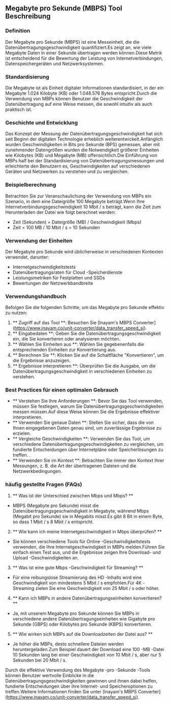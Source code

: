 ## Megabyte pro Sekunde (MBPS) Tool Beschreibung

### Definition
Der Megabyte pro Sekunde (MBPS) ist eine Messeinheit, die die Datenübertragungsgeschwindigkeit quantifiziert.Es zeigt an, wie viele Megabyte Daten in einer Sekunde übertragen werden können.Diese Metrik ist entscheidend für die Bewertung der Leistung von Internetverbindungen, Datenspeichergeräten und Netzwerksystemen.

### Standardisierung
Die Megabyte ist als Einheit digitaler Informationen standardisiert, in der ein Megabyte 1.024 Kilobyte (KB) oder 1.048.576 Bytes entspricht.Durch die Verwendung von MBPs können Benutzer die Geschwindigkeit der Datenübertragung auf eine Weise messen, die sowohl intuitiv als auch praktisch ist.

### Geschichte und Entwicklung
Das Konzept der Messung der Datenübertragungsgeschwindigkeit hat sich seit Beginn der digitalen Technologie erheblich weiterentwickelt.Anfänglich wurden Geschwindigkeiten in Bits pro Sekunde (BPS) gemessen, aber mit zunehmender Datengrößen wurden die Notwendigkeit größerer Einheiten wie Kilobytes (KB) und Megabyte (MB) offensichtlich.Die Einführung von MBPs half bei der Standardisierung von Datenübertragungsmessungen und erleichterte den Benutzern es, Geschwindigkeiten auf verschiedenen Geräten und Netzwerken zu verstehen und zu vergleichen.

### Beispielberechnung
Betrachten Sie zur Veranschaulichung der Verwendung von MBPs ein Szenario, in dem eine Dateigröße 100 Megabyte beträgt.Wenn Ihre Internetverbindungsgeschwindigkeit 10 Mbit / s beträgt, kann die Zeit zum Herunterladen der Datei wie folgt berechnet werden:
- Zeit (Sekunden) = Dateigröße (MB) / Geschwindigkeit (Mbps)
- Zeit = 100 MB / 10 Mbit / s = 10 Sekunden

### Verwendung der Einheiten
Der Megabyte pro Sekunde wird üblicherweise in verschiedenen Kontexten verwendet, darunter:
- Internetgeschwindigkeitstests
- Datenübertragungsraten für Cloud -Speicherdienste
- Leistungsmetriken für Festplatten und SSDs
- Bewertungen der Netzwerkbandbreite

### Verwendungshandbuch
Befolgen Sie die folgenden Schritte, um das Megabyte pro Sekunde effektiv zu nutzen:
1. ** Zugriff auf das Tool **: Besuchen Sie [Inayam's MBPS Converter] (https://www.inayam.co/unit-converter/data_transfer_speed_si).
2. ** Eingabedaten **: Geben Sie die Datenübertragungsgeschwindigkeit ein, die Sie konvertieren oder analysieren möchten.
3. ** Wählen Sie Einheiten aus **: Wählen Sie gegebenenfalls die entsprechenden Einheiten zur Konvertierung aus.
4. ** Berechnen Sie **: Klicken Sie auf die Schaltfläche "Konvertieren", um die Ergebnisse anzuzeigen.
5. ** Ergebnisse interpretieren **: Überprüfen Sie die Ausgabe, um die Datenübertragungsgeschwindigkeit in verschiedenen Einheiten zu verstehen.

### Best Practices für einen optimalen Gebrauch
- ** Verstehen Sie Ihre Anforderungen **: Bevor Sie das Tool verwenden, müssen Sie festlegen, warum Sie Datenübertragungsgeschwindigkeiten messen müssen.Auf diese Weise können Sie die Ergebnisse effektiver interpretieren.
- ** Verwenden Sie genaue Daten **: Stellen Sie sicher, dass die von Ihnen eingegebenen Daten genau sind, um zuverlässige Ergebnisse zu erzielen.
- ** Vergleiche Geschwindigkeiten **: Verwenden Sie das Tool, um verschiedene Datenübertragungsgeschwindigkeiten zu vergleichen, um fundierte Entscheidungen über Internetpläne oder Speicherlösungen zu treffen.
.
- ** Verwenden Sie im Kontext **: Betrachten Sie immer den Kontext Ihrer Messungen, z. B. die Art der übertragenen Dateien und die Netzwerkbedingungen.

### häufig gestellte Fragen (FAQs)

1. ** Was ist der Unterschied zwischen Mbps und Mbps? **
- MBPS (Megabyte pro Sekunde) misst die Datenübertragungsgeschwindigkeit in Megabyte, während Mbps (Megabit pro Sekunde) sie in Megabits misst.Es gibt 8 Bit in einem Byte, so dass 1 Mbit / s 8 Mbit / s entspricht.

2. ** Wie kann ich meine Internetgeschwindigkeit in Mbps überprüfen? **
- Sie können verschiedene Tools für Online -Geschwindigkeitstests verwenden, die Ihre Internetgeschwindigkeit in MBPs melden.Führen Sie einfach einen Test aus, und die Ergebnisse zeigen Ihre Download- und Upload -Geschwindigkeiten an.

3. ** Was ist eine gute Mbps -Geschwindigkeit für Streaming? **
- Für eine reibungslose Streamierung des HD -Inhalts wird eine Geschwindigkeit von mindestens 5 Mbit / s empfohlen.Für 4K -Streaming zielen Sie eine Geschwindigkeit von 25 Mbit / s oder höher.

4. ** Kann ich MBPs in andere Datenübertragungseinheiten konvertieren? **
- Ja, mit unserem Megabyte pro Sekunde können Sie MBPs in verschiedene andere Datenübertragungseinheiten wie Gigabyte pro Sekunde (GBPS) oder Kilobytes pro Sekunde (KBPS) konvertieren.

5. ** Wie wirken sich MBPs auf die Downloadzeiten der Datei aus? **
- Je höher die MBPs, desto schnellere Dateien werden heruntergeladen.Zum Beispiel dauert der Download eine 100 -MB -Datei 10 Sekunden lang bei einer Geschwindigkeit von 10 Mbit / s, aber nur 5 Sekunden bei 20 Mbit / s.

Durch die effektive Verwendung des Megabyte -pro -Sekunde -Tools können Benutzer wertvolle Einblicke in die Datenübertragungsgeschwindigkeiten gewinnen und ihnen dabei helfen, fundierte Entscheidungen über ihre Internet- und Speicheroptionen zu treffen.Weitere Informationen finden Sie unter [Inayam's MBPS Converter] (https://www.inayam.co/unit-converter/data_transfer_speed_si).